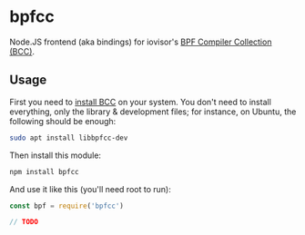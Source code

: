 # bpfcc

Node.JS frontend (aka bindings) for iovisor's [BPF Compiler Collection (BCC)](https://github.com/iovisor/bcc).

## Usage

First you need to [install BCC](https://github.com/iovisor/bcc/blob/master/INSTALL.md) on your system. You don't need to install everything, only the library & development files; for instance, on Ubuntu, the following should be enough:

~~~ bash
sudo apt install libbpfcc-dev
~~~

Then install this module:

~~~ bash
npm install bpfcc
~~~

And use it like this (you'll need root to run):

~~~ typescript
const bpf = require('bpfcc')

// TODO
~~~
